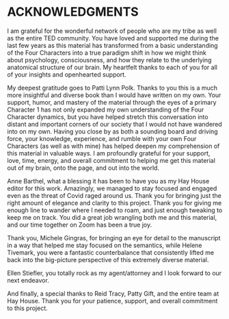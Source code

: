 # ACKNOWLEDGMENTS

I am grateful for the wonderful network of people who are my tribe as
well as the entire TED community. You have loved and supported me
during the last few years as this material has transformed from a basic
understanding of the Four Characters into a true paradigm shift in how we
might think about psychology, consciousness, and how they relate to the
underlying anatomical structure of our brain. My heartfelt thanks to each of
you for all of your insights and openhearted support.

My deepest gratitude goes to Patti Lynn Polk. Thanks to you this is a
much more insightful and diverse book than I would have written on my
own. Your support, humor, and mastery of the material through the eyes of
a primary Character 1 has not only expanded my own understanding of the
Four Character dynamics, but you have helped stretch this conversation into
distant and important corners of our society that I would not have wandered
into on my own. Having you close by as both a sounding board and driving
force, your knowledge, experience, and rumble with your own Four
Characters (as well as with mine) has helped deepen my comprehension of
this material in valuable ways. I am profoundly grateful for your support,
love, time, energy, and overall commitment to helping me get this material
out of my brain, onto the page, and out into the world.

Anne Barthel, what a blessing it has been to have you as my Hay House
editor for this work. Amazingly, we managed to stay focused and engaged
even as the threat of Covid raged around us. Thank you for bringing just the
right amount of elegance and clarity to this project. Thank you for giving
me enough line to wander where I needed to roam, and just enough
tweaking to keep me on track. You did a great job wrangling both me and
this material, and our time together on Zoom has been a true joy.

Thank you, Michele Gingras, for bringing an eye for detail to the
manuscript in a way that helped me stay focused on the semantics, while
Helene Tivemark, you were a fantastic counterbalance that consistently
lifted me back into the big-picture perspective of this extremely diverse
material.

Ellen Stiefler, you totally rock as my agent/attorney and I look forward to
our next endeavor.

And finally, a special thanks to Reid Tracy, Patty Gift, and the entire
team at Hay House. Thank you for your patience, support, and overall
commitment to this project.





